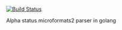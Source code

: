 [![Build Status](https://travis-ci.org/andyleap/microformats.svg)](https://travis-ci.org/andyleap/microformats)

Alpha status microformats2 parser in golang
